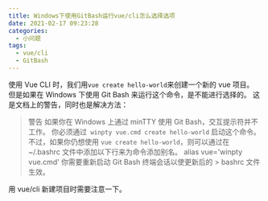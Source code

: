 ```yaml
---
title: Windows下使用GitBash运行vue/cli怎么选择选项
date: 2021-02-17 09:23:28
categories:
  - 小问题
tags:
  - vue/cli
  - GitBash
---
```


使用 Vue CLI 时，我们用`vue create hello-world`来创建一个新的 vue 项目。
但是如果在 Windows 下使用 Git Bash 来运行这个命令，是不能进行选择的。
这是文档上的警告，同时也是解决方法：

> 警告
> 如果你在 Windows 上通过 minTTY 使用 Git Bash，交互提示符并不工作。
> 你必须通过` winpty vue.cmd create hello-world` 启动这个命令。
> 不过，如果你仍想使用 `vue create hello-world`，则可以通过在 ~/.bashrc 文件中添加以下行来为命令添加别名。 alias vue='winpty vue.cmd' 你需要重新启动 Git Bash 终端会话以使更新后的 > bashrc 文件生效。

用 vue/cli 新建项目时需要注意一下。
